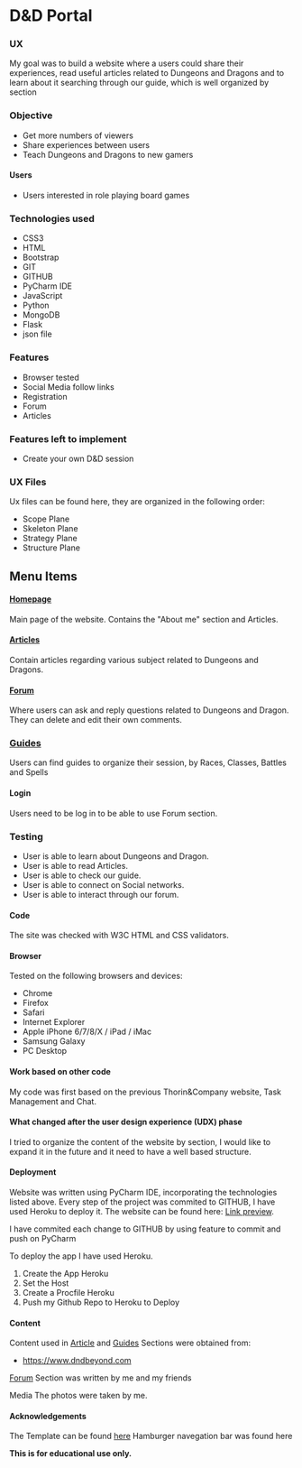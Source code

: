 # D&D Portal

### UX
My goal was to build a website where a users could share their experiences, read useful articles related to Dungeons and Dragons and to learn about it searching through our guide, which is well organized by section

### Objective
* Get more numbers of viewers
* Share experiences between users
* Teach Dungeons and Dragons to new gamers

#### Users
* Users interested in role playing board games

### Technologies used
* CSS3
* HTML
* Bootstrap
* GIT
* GITHUB
* PyCharm IDE
* JavaScript
* Python
* MongoDB
* Flask
* json file

### Features
* Browser tested
* Social Media follow links
* Registration
* Forum
* Articles

### Features left to implement
* Create your own D&D session

### UX Files
Ux files can be found here, they are organized in the following order:

* Scope Plane
* Skeleton Plane
* Strategy Plane
* Structure Plane

## Menu Items

#### [Homepage](https://dungeonanddragons-thirdproject.herokuapp.com/)

Main page of the website. Contains the "About me" section and Articles.

#### [Articles](https://dungeonanddragons-thirdproject.herokuapp.com/articles)

Contain articles regarding various subject related to Dungeons and Dragons.

#### [Forum](https://dungeonanddragons-thirdproject.herokuapp.com/get_comments)

Where users can ask and reply questions related to Dungeons and Dragon. They can delete and edit their own comments.

### [Guides](https://dungeonanddragons-thirdproject.herokuapp.com/get_battle)

Users can find guides to organize their session, by Races, Classes, Battles and Spells

#### Login
Users need to be log in to be able to use Forum section.

### Testing

* User is able to learn about Dungeons and Dragon.
* User is able to read Articles.
* User is able to check our guide.
* User is able to connect on Social networks.
* User is able to interact through our forum.

#### Code
The site was checked with W3C HTML and CSS validators.

#### Browser
Tested on the following browsers and devices:

* Chrome
* Firefox
* Safari
* Internet Explorer
* Apple iPhone 6/7/8/X / iPad / iMac
* Samsung Galaxy
* PC Desktop

#### Work based on other code
My code was first based on the previous Thorin&Company website, Task Management and Chat.

#### What changed after the user design experience (UDX) phase
I tried to organize the content of the website by section, I would like to expand it in the future and it need to have a well based structure.

#### Deployment
Website was written using PyCharm IDE, incorporating the technologies listed above. Every step of the project was commited to GITHUB, I have used Heroku to deploy it. The website can be found here: [Link preview](https://dungeonanddragons-thirdproject.herokuapp.com/).

I have commited each change to GITHUB by using feature to commit and push on PyCharm

To deploy the app I have used Heroku.
1. Create the App Heroku
2. Set the Host
3. Create a Procfile Heroku
4. Push my Github Repo to Heroku to Deploy
 

#### Content
Content used in [Article](https://dungeonanddragons-thirdproject.herokuapp.com/articles) and [Guides](https://dungeonanddragons-thirdproject.herokuapp.com/get_battle) Sections were obtained from:

* https://www.dndbeyond.com

[Forum](https://dungeonanddragons-thirdproject.herokuapp.com/get_comments) Section was written by me and my friends

Media
The photos were taken by me.

#### Acknowledgements
The Template can be found [here](https://startbootstrap.com/previews/stylish-portfolio/)
Hamburger navegation bar was found here

**This is for educational use only.**
